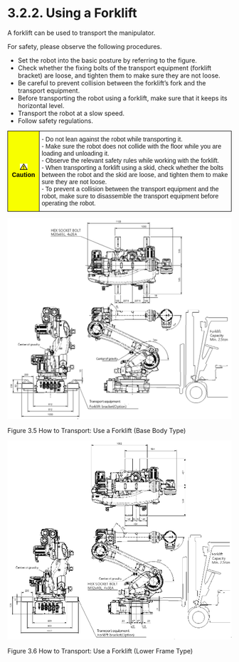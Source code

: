 ﻿# 3.2.2. Using a Forklift

A forklift can be used to transport the manipulator.

For safety, please observe the following procedures.

*	Set the robot into the basic posture by referring to the figure.
*	Check whether the fixing bolts of the transport equipment (forklift bracket) are loose, and tighten them to make sure they are not loose.
*	Be careful to prevent collision between the forklift’s fork and the transport equipment.
*	Before transporting the robot using a forklift, make sure that it keeps its horizontal level.
*	Transport the robot at a slow speed. 
*	Follow safety regulations.


<style type="text/css">
.tg  {border-collapse:collapse;border-spacing:0;}
.tg td{border-color:black;border-style:solid;border-width:1px;font-family:Arial, sans-serif;font-size:14px;
  overflow:hidden;padding:10px 5px;word-break:normal;}
.tg th{border-color:black;border-style:solid;border-width:1px;font-family:Arial, sans-serif;font-size:14px;
  font-weight:normal;overflow:hidden;padding:10px 5px;word-break:normal;}
.tg .tg-cly1{text-align:left;vertical-align:middle}
.tg .tg-b001{background-color:#f8ff00;color:#000000;font-weight:bold;text-align:center;vertical-align:middle}
</style>
<table class="tg">
<thead>
  <tr>
    <td class="tg-b001"><img src="../../_assets/작은주의표시.png"> Caution</td>
    <td class="tg-cly1">-	Do not lean against the robot while transporting it.<br>
-	Make sure the robot does not collide with the floor while you are loading and unloading it.<br>
-	Observe the relevant safety rules while working with the forklift.<br>
-	When transporting a forklift using a skid, check whether the bolts between the robot and the skid are loose, and tighten them to make sure they are not loose.<br>
-	To prevent a collision between the transport equipment and the robot, make sure to disassemble the transport equipment before operating the robot.
</td>
  </tr>
</thead>
</table>


![](../../_assets/그림_3.5_운반방법_지게차이용.png)

Figure 3.5 How to Transport: Use a Forklift (Base Body Type)

![](../../_assets/그림_3.6_운반방법_지게차이용.png)

Figure 3.6 How to Transport: Use a Forklift (Lower Frame Type)


